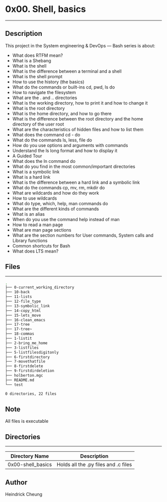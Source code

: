 # 0x00. Shell, basics
---
## Description

This project in the System engineering & DevOps ― Bash series is about:
* What does RTFM mean?
* What is a Shebang
* What is the shell
* What is the difference between a terminal and a shell
* What is the shell prompt
* How to use the history (the basics)
* What do the commands or built-ins cd, pwd, ls do
* How to navigate the filesystem
* What are the . and .. directories
* What is the working directory, how to print it and how to change it
* What is the root directory
* What is the home directory, and how to go there
* What is the difference between the root directory and the home directory of the user root
* What are the characteristics of hidden files and how to list them
* What does the command cd - do
* What do the commands ls, less, file do
* How do you use options and arguments with commands
* Understand the ls long format and how to display it
* A Guided Tour
* What does the ln command do
* What do you find in the most common/important directories
* What is a symbolic link
* What is a hard link
* What is the difference between a hard link and a symbolic link
* What do the commands cp, mv, rm, mkdir do
* What are wildcards and how do they work
* How to use wildcards
* What do type, which, help, man commands do
* What are the different kinds of commands
* What is an alias
* When do you use the command help instead of man
* How to read a man page
* What are man page sections
* What are the section numbers for User commands, System calls and Library functions
* Common shortcuts for Bash
* What does LTS mean?

## Files
---
```bash
.
├── 0-current_working_directory
├── 10-back
├── 11-lists
├── 12-file_type
├── 13-symbolic_link
├── 14-copy_html
├── 15-lets_move
├── 16-clean_emacs
├── 17-tree
├── 17-tree~
├── 18-commas
├── 1-listit
├── 2-bring_me_home
├── 3-listfiles
├── 5-listfilesdigitonly
├── 6-firstdirectory
├── 7-movethatfile
├── 8-firstdelete
├── 9-firstdirdeletion
├── holberton.mgc
├── README.md
└── test

0 directories, 22 files
```

## Note
All files is executable

## Directories
---
Directory Name | Description
---|---
0x00-shell_basics | Holds all the .py files and .c files

## Author
Heindrick Cheung